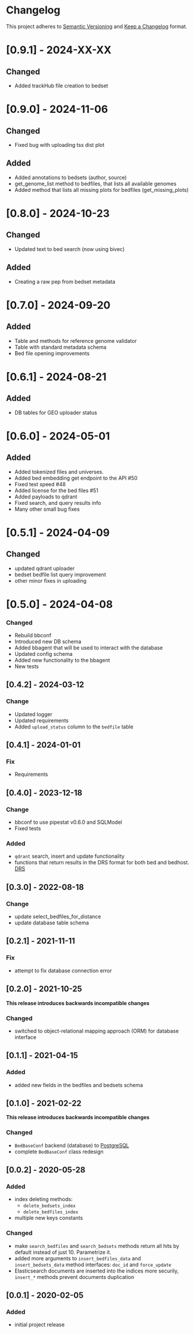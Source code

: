 # Changelog

This project adheres to [Semantic Versioning](https://semver.org/spec/v2.0.0.html) and [Keep a Changelog](https://keepachangelog.com/en/1.0.0/) format.


# [0.9.1] - 2024-XX-XX
## Changed
- Added trackHub file creation to bedset

# [0.9.0] - 2024-11-06
## Changed
- Fixed bug with uploading tss dist plot

## Added
- Added annotations to bedsets (author, source)
- get_genome_list method to bedfiles, that lists all available genomes
- Added method that lists all missing plots for bedfiles (get_missing_plots)

# [0.8.0] - 2024-10-23
## Changed
- Updated text to bed search (now using bivec)

## Added 
- Creating a raw pep from bedset metadata

# [0.7.0] - 2024-09-20
## Added 
- Table and methods for reference genome validator
- Table with standard metadata schema
- Bed file opening improvements

# [0.6.1] - 2024-08-21
## Added 

- DB tables for GEO uploader status

# [0.6.0] - 2024-05-01
## Added

- Added tokenized files and universes.
- Added bed embedding get endpoint to the API #50
- Fixed test speed #48
- Added license for the bed files #51
- Added payloads to qdrant 
- Fixed search, and query results info
- Many other small bug fixes


# [0.5.1] - 2024-04-09
## Changed

- updated qdrant uploader
- bedset bedfile list query improvement
- other minor fixes in uploading

# [0.5.0] - 2024-04-08
### Changed

- Rebuild bbconf
- Introduced new DB schema
- Added bbagent that will be used to interact with the database
- Updated config schema
- Added new functionality to the bbagent
- New tests


## [0.4.2] - 2024-03-12
### Change
- Updated logger
- Updated requirements
- Added `upload_status` column to the `bedfile` table


## [0.4.1] - 2024-01-01
### Fix
- Requirements


## [0.4.0] - 2023-12-18
### Change
- bbconf to use pipestat v0.6.0 and SQLModel
- Fixed tests

### Added
- `qdrant` search, insert and update functionality
- functions that return results in the DRS format for both bed and bedhost. [DRS](https://ga4gh.github.io/data-repository-service-schemas/preview/release/drs-1.2.0/docs/)

## [0.3.0] - 2022-08-18
### Change
- update select_bedfiles_for_distance
- update database table schema

## [0.2.1] - 2021-11-11
### Fix
- attempt to fix database connection error

## [0.2.0] - 2021-10-25
**This release introduces backwards incompatible changes** 
### Changed
- switched to object-relational mapping approach (ORM) for database interface


## [0.1.1] - 2021-04-15
### Added
- added new fields in the bedfiles and bedsets schema

## [0.1.0] - 2021-02-22
**This release introduces backwards incompatible changes**
### Changed
- `BedBaseConf` backend (database) to [PostgreSQL](https://www.postgresql.org/)
- complete `BedBaseConf` class redesign

## [0.0.2] - 2020-05-28
### Added
- index deleting methods:
	- `delete_bedsets_index`
	- `delete_bedfiles_index`
- multiple new keys constants

### Changed
- make `search_bedfiles` and `search_bedsets` methods return all hits by default instead of just 10. Parametrize it.
- added more arguments to `insert_bedfiles_data` and `insert_bedsets_data` method interfaces: `doc_id` and `force_update`
- Elasticsearch documents are inserted into the indices more securily, `insert_*` methods prevent documents duplication


## [0.0.1] - 2020-02-05
### Added
- initial project release
